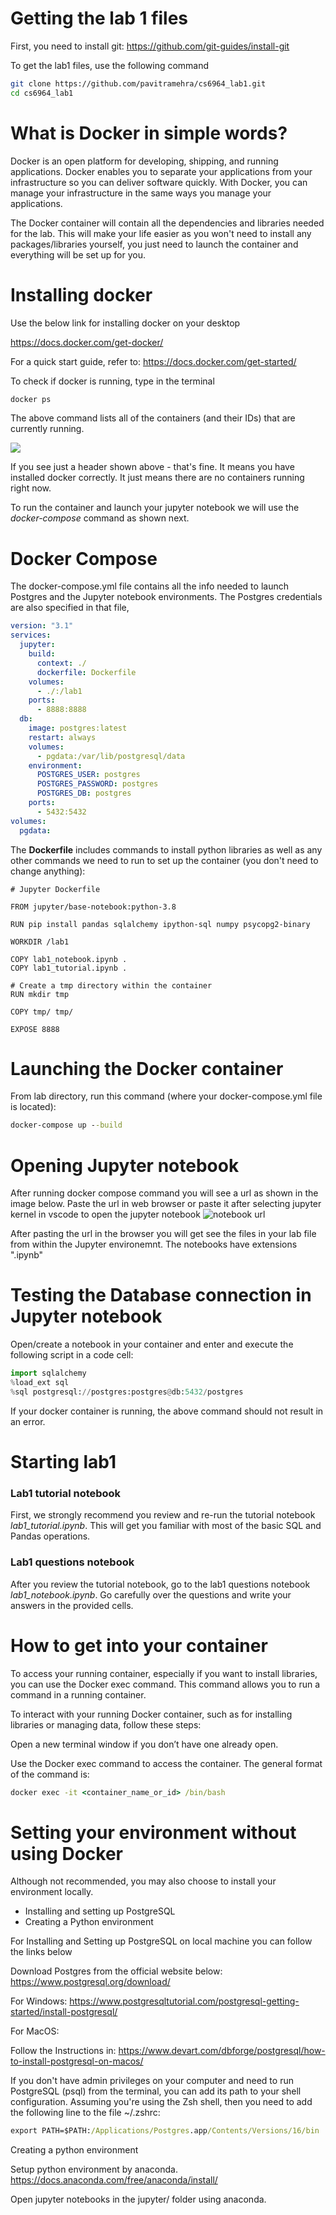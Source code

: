 # Getting the lab 1 files

First, you need to install git:
https://github.com/git-guides/install-git

To get the lab1 files, use the following command

```bash
git clone https://github.com/pavitramehra/cs6964_lab1.git
cd cs6964_lab1
```


# What is Docker in simple words?

Docker is an open platform for developing, shipping, and running applications. Docker enables you to separate your applications from your infrastructure so you can deliver software quickly. With Docker, you can manage your infrastructure in the same ways you manage your applications. 

The Docker container will contain all the dependencies and libraries needed for the lab. This will make your life easier as you won't need to install any packages/libraries yourself, you just need to launch the container and everything will be set up for you. 

# Installing docker 
Use the below link for installing docker on your desktop

https://docs.docker.com/get-docker/


For a quick start guide, refer to:
https://docs.docker.com/get-started/



To check if docker is running, type in the terminal

```cmd
docker ps
```

The above command lists all of the containers (and their IDs) that are currently running.

![](01.png)

If you see just a header shown above - that's fine. It means you have installed docker correctly. It just means there are no containers running right now.

To run the container and launch your jupyter notebook we will use the *docker-compose* command as shown next.

# Docker Compose

The docker-compose.yml file contains all the info needed to launch Postgres and the Jupyter notebook environments.
The Postgres credentials are also specified in that file,

```yml
version: "3.1"
services:
  jupyter:
    build:
      context: ./
      dockerfile: Dockerfile
    volumes:
      - ./:/lab1
    ports:
      - 8888:8888
  db:
    image: postgres:latest
    restart: always
    volumes:
      - pgdata:/var/lib/postgresql/data
    environment:
      POSTGRES_USER: postgres
      POSTGRES_PASSWORD: postgres
      POSTGRES_DB: postgres
    ports:
      - 5432:5432
volumes:
  pgdata:
```

The **Dockerfile** includes commands to install python libraries as well as any other commands we need to run to set up the container (you don't need to change anything):

```
# Jupyter Dockerfile

FROM jupyter/base-notebook:python-3.8

RUN pip install pandas sqlalchemy ipython-sql numpy psycopg2-binary

WORKDIR /lab1

COPY lab1_notebook.ipynb .
COPY lab1_tutorial.ipynb .

# Create a tmp directory within the container
RUN mkdir tmp

COPY tmp/ tmp/

EXPOSE 8888

```


# Launching the Docker container

From lab directory, run this command (where your docker-compose.yml file is located):

```cmd
docker-compose up --build
```

# Opening Jupyter notebook
After running docker compose command you will see a url as shown in the image below. Paste the url in web browser or paste it after selecting jupyter kernel in vscode to open the jupyter notebook
![notebook url](./ss1.png)

After pasting the url in the browser you will get see the files in your lab file from within the Jupyter environemnt. The notebooks have extensions ".ipynb"



# Testing the Database connection in Jupyter notebook

Open/create a notebook in your container and enter and execute the following script in a code cell:

```python
import sqlalchemy
%load_ext sql
%sql postgresql://postgres:postgres@db:5432/postgres
```

If your docker container is running, the above command should not result in an error.

# Starting lab1

### Lab1 tutorial notebook

First, we strongly recommend you review and re-run the tutorial notebook *lab1_tutorial.ipynb*. This will get you familiar with most of the basic SQL and Pandas operations. 

### Lab1 questions notebook

After you review the tutorial notebook, go to the lab1 questions notebook *lab1_notebook.ipynb*. Go carefully over the questions and write your answers in the provided cells.

# How to get into your container 

To access your running container, especially if you want to install libraries, you can use the Docker exec command. This command allows you to run a command in a running container. 

To interact with your running Docker container, such as for installing libraries or managing data, follow these steps:

Open a new terminal window if you don’t have one already open.

Use the Docker exec command to access the container. The general format of the command is:

```cmd
docker exec -it <container_name_or_id> /bin/bash
```


# Setting your environment without using Docker

Although not recommended, you may also choose to install your environment locally.

- Installing and setting up PostgreSQL
- Creating a Python environment

For Installing and Setting up PostgreSQL on local machine you can follow the links below

Download Postgres from the official website below:
https://www.postgresql.org/download/

For Windows:
https://www.postgresqltutorial.com/postgresql-getting-started/install-postgresql/


For MacOS:

Follow the Instructions in:
https://www.devart.com/dbforge/postgresql/how-to-install-postgresql-on-macos/


If you don't have admin privileges on your computer and need to run PostgreSQL (psql) from the terminal, you can add its path to your shell configuration. Assuming you're using the Zsh shell, then you need to add the following line to the file ~/.zshrc:

```cmd
export PATH=$PATH:/Applications/Postgres.app/Contents/Versions/16/bin
```


Creating a python environment

Setup python environment by anaconda.
https://docs.anaconda.com/free/anaconda/install/

Open jupyter notebooks in the jupyter/ folder using anaconda.